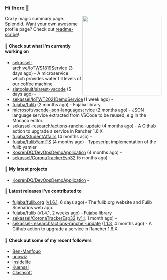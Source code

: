 ### Hi there 👋

<img align="right" src="https://github.com/KosrenDQ.png?size=512" width="256">

Crazy magic summary page. Splendid.
Want your own awesome profile page? Check out [readme-scribe](https://github.com/muesli/readme-scribe)!

#### 👷 Check out what I'm currently working on

- [sekassel-archive/IoTWS1819Service](https://github.com/sekassel-archive/IoTWS1819Service) (3 days ago) - A microservice which provides water fill levels of our coffee machine
- [siatoolsuit/siarest-vscode](https://github.com/siatoolsuit/siarest-vscode) (5 days ago) - 
- [sekassel/IoTWT2021DemoService](https://github.com/sekassel/IoTWT2021DemoService) (1 week ago) - 
- [fujaba/fulib](https://github.com/fujaba/fulib) (2 months ago) - Fujaba library
- [microsoft/vscode-json-languageservice](https://github.com/microsoft/vscode-json-languageservice) (2 months ago) - JSON language service extracted from VSCode to be reused, e.g in the Monaco editor.
- [sekassel-research/actions-rancher-update](https://github.com/sekassel-research/actions-rancher-update) (4 months ago) - A Github action to upgrade a service in Rancher 1.6.X 
- [fujaba/StudentAffairs](https://github.com/fujaba/StudentAffairs) (4 months ago) - 
- [fujaba/fulibYamlTS](https://github.com/fujaba/fulibYamlTS) (4 months ago) - Typescript implementation of the fulib yamler
- [KosrenDQ/DevOpsDemoApplication](https://github.com/KosrenDQ/DevOpsDemoApplication) (4 months ago) - 
- [sekassel/CoronaTrackerEsp32](https://github.com/sekassel/CoronaTrackerEsp32) (5 months ago) - 

#### 🌱 My latest projects

- [KosrenDQ/DevOpsDemoApplication](https://github.com/KosrenDQ/DevOpsDemoApplication) - 

#### 🔭 Latest releases I've contributed to

- [fujaba/fulib.org](https://github.com/fujaba/fulib.org) ([v1.6.1](https://github.com/fujaba/fulib.org/releases/tag/v1.6.1), 6 days ago) - The fulib.org website and Fulib Scenarios web app.
- [fujaba/fulib](https://github.com/fujaba/fulib) ([v1.4.1](https://github.com/fujaba/fulib/releases/tag/v1.4.1), 2 weeks ago) - Fujaba library
- [sekassel/CoronaTrackerEsp32](https://github.com/sekassel/CoronaTrackerEsp32) ([v1.1](https://github.com/sekassel/CoronaTrackerEsp32/releases/tag/v1.1), 1 month ago) - 
- [sekassel-research/actions-rancher-update](https://github.com/sekassel-research/actions-rancher-update) ([1.1.3](https://github.com/sekassel-research/actions-rancher-update/releases/tag/1.1.3), 4 months ago) - A Github action to upgrade a service in Rancher 1.6.X 

#### 👯 Check out some of my recent followers

- [Ben-Manfouo](https://github.com/Ben-Manfouo)
- [unowiz](https://github.com/unowiz)
- [insidelife](https://github.com/insidelife)
- [Kuenssi](https://github.com/Kuenssi)
- [Clashsoft](https://github.com/Clashsoft)
